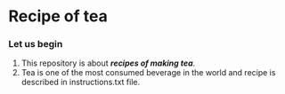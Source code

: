 # Recipe of tea

### Let us begin
1. This repository is about ***recipes of making tea***. 
2. Tea is one of the most consumed beverage in the world and recipe is described in instructions.txt file.

